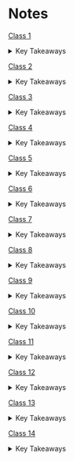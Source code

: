 # Notes

[Class 1](class-01.md)

<details markdown="block"><summary>Key Takeaways</summary>


</details>

[Class 2](class-02.md)

<details markdown="block"><summary>Key Takeaways</summary>


</details>

[Class 3](class-03.md)

<details markdown="block"><summary>Key Takeaways</summary>


</details>

[Class 4](class-04.md)

<details markdown="block"><summary>Key Takeaways</summary>


</details>

[Class 5](class-05.md)

<details markdown="block"><summary>Key Takeaways</summary>


</details>

[Class 6](class-06.md)

<details markdown="block"><summary>Key Takeaways</summary>


</details>

[Class 7](class-07.md)

<details markdown="block"><summary>Key Takeaways</summary>


</details>

[Class 8](class-08.md)

<details markdown="block"><summary>Key Takeaways</summary>


</details>

[Class 9](class-09.md)

<details markdown="block"><summary>Key Takeaways</summary>


</details>

[Class 10](class-10.md)

<details markdown="block"><summary>Key Takeaways</summary>


</details>

[Class 11](class-11.md)

<details markdown="block"><summary>Key Takeaways</summary>


</details>

[Class 12](class-12.md)

<details markdown="block"><summary>Key Takeaways</summary>


</details>

[Class 13](class-13.md)

<details markdown="block"><summary>Key Takeaways</summary>


</details>

[Class 14](class-14.md)

<details markdown="block"><summary>Key Takeaways</summary>


</details>

